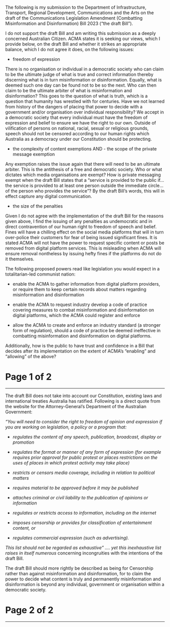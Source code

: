 The following is my submission to the Department of Infrastructure, Transport, Regional Development,
Communications and the Arts on the draft of the Communications Legislation Amendment
(Combatting Misinformation and Disinformation) Bill 2023 (“the draft Bill”).

I do not support the draft Bill and am writing this submission as a deeply concerned Australian Citizen.
ACMA states it is seeking our views, which I provide below, on the draft Bill and whether it strikes an
appropriate balance, which I do not agree it does, on the following issues:

- freedom of expression

There is no organisation or individual in a democratic society who can claim to be the ultimate
judge of what is true and correct information thereby discerning what is in turn misinformation
or disinformation. Equally, what is deemed such one day can be found not to be so the next.
Who can then claim to be the ultimate arbiter of what is misinformation and disinformation?
This goes to the question of what is truth, which is a question that humanity has wrestled with
for centuries. Have we not learned from history of the dangers of placing that power to decide
with a government and/or organisation over individual responsibility? We accept in a
democratic society that every individual must have the freedom of expression and belief to
ensure we have the right to our own. Outside of vilification of persons on national, racial,
sexual or religious grounds, speech should not be censored according to our human rights
which Australia as a democracy under our Constitution should be protecting.

- the complexity of content exemptions  AND - the scope of the private message exemption

Any exemption raises the issue again that there will need to be an ultimate arbiter. This is the
antithesis of a free and democratic society. Who or what dictates which media organisations
are exempt? How is private messaging exempt when the draft Bill states that a “service is
provided to the public if…the service is provided to at least one person outside the immediate
circle…of the person who provides the service”? By the draft Bill’s words, this will in effect
capture any digital communication.

- the size of the penalties

Given I do not agree with the implementation of the draft Bill for the reasons given above, I
find the issuing of any penalties as undemocratic and in direct contravention of our human
right to freedom of speech and belief. Fines will have a chilling effect on the social media
platforms that will in turn over-police their customers for fear of being issued significant fines.
It is stated ACMA will not have the power to request specific content or posts be removed
from digital platform services. This is misleading when ACMA will ensure removal nontheless
by issuing hefty fines if the platforms do not do it themselves.

The following proposed powers read like legislation you would expect in a totalitarian-led communist
nation:

  - enable the ACMA to gather information from digital platform providers, or require them to
keep certain records about matters regarding misinformation and disinformation

  - enable the ACMA to request industry develop a code of practice covering measures to
combat misinformation and disinformation on digital platforms, which the ACMA could register
and enforce

  - allow the ACMA to create and enforce an industry standard (a stronger form of regulation),
should a code of practice be deemed ineffective in combatting misinformation and
disinformation on digital platforms.

Additionally, how is the public to have trust and confidence in a Bill that decides after its
implementation on the extent of ACMA’s “enabling” and “allowing” of the above?

# Page 1 of 2


-----

The draft Bill does not take into account our Constitution, existing laws and international treaties
Australia has ratified. Following is a direct quote from the website for the Attorney-General’s
Department of the Australian Government:

_“You will need to consider the right to freedom of opinion and expression if you are working on_
_legislation, a policy or a program that:_

  - _regulates the content of any speech, publication, broadcast, display or promotion_

  - _regulates the format or manner of any form of expression (for example requires prior approval_
_for public protest or places restrictions on the uses of places in which protest activity may take_
_place)_

  - _restricts or censors media coverage, including in relation to political matters_

  - _requires material to be approved before it may be published_

  - _attaches criminal or civil liability to the publication of opinions or information_

  - _regulates or restricts access to information, including on the internet_

  - _imposes censorship or provides for classification of entertainment content, or_

  - _regulates commercial expression (such as advertising)._

_This list should not be regarded as exhaustive” …. yet this inexhaustive list raises in itself numerous_
concerning incongruities with the intentions of the draft Bill.

The draft Bill should more rightly be described as being for Censorship rather than against
misinformation and disinformation, for to claim the power to decide what content is truly and
permanently misinformation and disinformation is beyond any individual, government or organisation
within a democratic society.

# Page 2 of 2


-----

